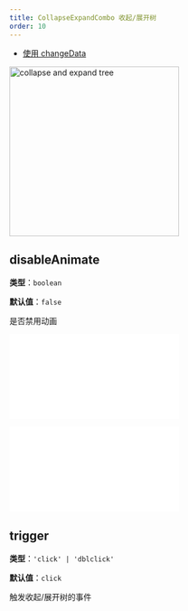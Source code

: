 ```yaml
---
title: CollapseExpandCombo 收起/展开树
order: 10
---
```


- [使用 changeData](/examples/interaction/treeBehavior/#changeData)

<img alt="collapse and expand tree" src="https://mdn.alipayobjects.com/huamei_qa8qxu/afts/img/A*hNYdS4_BSX8AAAAAAAAAAAAADmJ7AQ/original" height='300'/>

## disableAnimate

**类型**：`boolean`

**默认值**：`false`

是否禁用动画

<embed src="../../common/BehaviorEventName.zh.md"></embed>

<embed src="../../common/BehaviorShould.zh.md"></embed>

## trigger

**类型**：`'click' | 'dblclick'`

**默认值**：`click`

触发收起/展开树的事件
